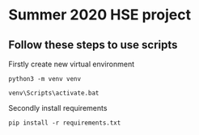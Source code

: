 # Summer 2020 HSE project
## Follow these steps to use scripts
Firstly create new virtual environment
```
python3 -m venv venv
```
```
venv\Scripts\activate.bat
```
Secondly install requirements
```
pip install -r requirements.txt
```
